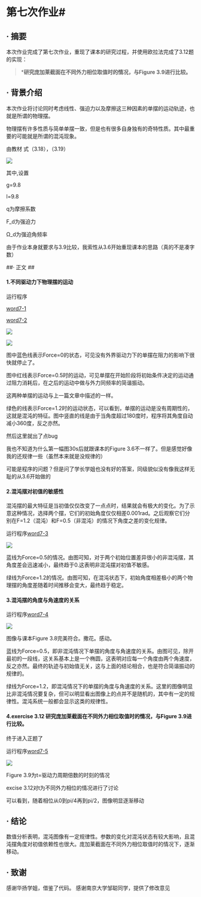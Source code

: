 # 第七次作业#

## · 摘要 ##
本次作业完成了第七次作业，重现了课本的研究过程，并使用欧拉法完成了3.12题的实现：

>***研究庞加莱截面在不同外力相位取值时的情况，与Figure 3.9进行比较。**
>

## · 背景介绍 ##

本次作业将讨论同时考虑线性、强迫力以及摩擦这三种因素的单摆的运动轨迹，也就是所谓的物理摆。

物理摆有许多性质与简单单摆一致，但是也有很多自身独有的奇特性质。其中最重要的可能就是所谓的混沌现象。

由教材
式（3.18），（3.19）

![](https://github.com/zhaozhanyi0804/computationalphysics_N2015301020052/blob/master/Homework_7/7-6.jpg)

其中,设置

g=9.8

l=9.8

q为摩擦系数

F_d为强迫力

Ω_d为强迫角频率

由于作业本身就要求与3.9比较，我索性从3.6开始重现课本的思路（真的不是凑字数）

##· 正文 ##

#### 1.不同驱动力下物理摆的运动

运行程序

[word7-1](https://github.com/zhaozhanyi0804/computationalphysics_N2015301020052/blob/master/Homework_7/Word7-1.py)

[word7-2](https://github.com/zhaozhanyi0804/computationalphysics_N2015301020052/blob/master/Homework_7/Word7-2.py)


![](https://github.com/zhaozhanyi0804/computationalphysics_N2015301020052/blob/master/Homework_7/7-1.png)


![](https://github.com/zhaozhanyi0804/computationalphysics_N2015301020052/blob/master/Homework_7/7-2.png)

图中蓝色线表示Force=0的状态，可见没有外界驱动力下的单摆在阻力的影响下很快就停止了。

图中红线表示Force=0.5时的运动，可见单摆在开始阶段将初始条件决定的运动通过阻力消耗后，在之后的运动中做与外力同频率的简谐振动。

这两种单摆的运动与上一篇文章中描述的一样。

绿色的线表示Force=1.2时的运动状态，可以看到，单摆的运动是没有周期性的，这就是混沌的特征。图中竖直的线是由于当角度超过180度时，程序将其角度自动减小360度，反之亦然。

然后这里就出了点bug

我也不知道为什么第一幅图30s后就跟课本的Figure 3.6不一样了。但是感觉好像我的还规律一些（虽然本来就是没规律的）

可能是程序的问题？但是问了学长学姐也没有好的答案，同级貌似没有像我这样无耻的从3.6开始做的

#### 2.混沌摆对初值的敏感性

混沌摆的最大特征是当初值仅仅改变了一点点时，结果就会有极大的变化。为了示意这种情况，选择两个摆，它们的初始角度仅仅相差0.001rad。之后观察它们分别在F=1.2（混沌）和F=0.5（非混沌）的情况下角度之差的变化规律。

运行程序[word7-3](https://github.com/zhaozhanyi0804/computationalphysics_N2015301020052/blob/master/Homework_7/Word7-3.py)

![](https://github.com/zhaozhanyi0804/computationalphysics_N2015301020052/blob/master/Homework_7/7-3.png)

蓝线为Force=0.5的情况。由图可知，对于两个初始位置差异很小的非混沌摆，其角度差会迅速减小，最终趋于0.这表明非混沌摆对初值不敏感。

绿线为Force=1.2的情况。由图可知，在混沌状态下，初始角度相差极小的两个物理摆的角度差随着时间推移会变大，最终趋于稳定。

#### 3.混沌摆的角度与角速度的关系

运行程序[word7-4](https://github.com/zhaozhanyi0804/computationalphysics_N2015301020052/blob/master/Homework_7/Word7-4.py)


![](https://github.com/zhaozhanyi0804/computationalphysics_N2015301020052/blob/master/Homework_7/7-4.jpg)

图像与课本Figure 3.8完美符合。撒花。感动。

蓝线为Force=0.5，即非混沌情况下单摆的角度与角速度的关系。由图可见，除开最初的一段线，这关系基本上是一个椭圆，这表明对应每一个角度由两个角速度，反之亦然。最终的轨迹与初始值无关，这与上面的结论相合，也是符合简谐振动的规律的。

绿线为Force=1.2，即混沌情况下的单摆的角度与角速度的关系。这里的图像明显比非混沌情况要复杂，但可以明显看出图像上的点并不是随机的，其中有一定的规律性。混沌系统一般都会显示这类的规律性。 


#### 4.exercise 3.12 研究庞加莱截面在不同外力相位取值时的情况，与Figure 3.9进行比较。

终于进入正题了

运行程序[word7-5](https://github.com/zhaozhanyi0804/computationalphysics_N2015301020052/blob/master/Homework_7/Word7-5.py)

![](https://github.com/zhaozhanyi0804/computationalphysics_N2015301020052/blob/master/Homework_7/7-5.png)

Figure 3.9为t=驱动力周期倍数的时刻的情况

excise 3.12对t为不同外力相位的情况进行了讨论

可以看到，随着相位从0到pi/4再到pi/2，图像明显逐渐移动

## · 结论 ##

数值分析表明，混沌图像有一定规律性。参数的变化对混沌状态有较大影响，且混沌摆角度对初值依赖性也很大。庞加莱截面在不同外力相位取值时的情况下，逐渐移动。

## · 致谢 ##

感谢华扬学姐，借鉴了代码。
感谢南京大学邹聪同学，提供了修改意见
